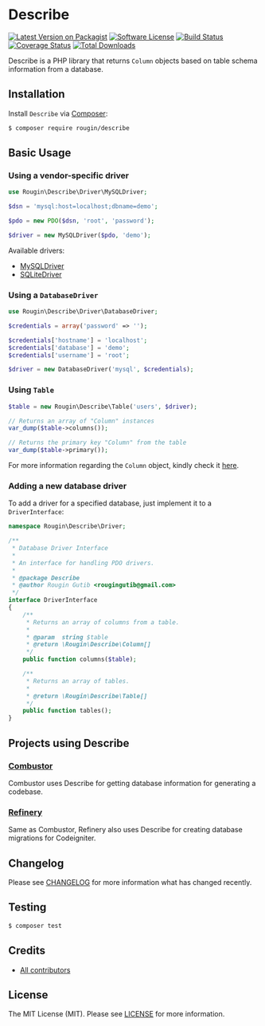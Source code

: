 # Describe

[![Latest Version on Packagist][ico-version]][link-packagist]
[![Software License][ico-license]][link-license]
[![Build Status][ico-build]][link-build]
[![Coverage Status][ico-coverage]][link-coverage]
[![Total Downloads][ico-downloads]][link-downloads]

Describe is a PHP library that returns `Column` objects based on table schema information from a database.

## Installation

Install `Describe` via [Composer](https://getcomposer.org/):

``` bash
$ composer require rougin/describe
```

## Basic Usage

### Using a vendor-specific driver

``` php
use Rougin\Describe\Driver\MySQLDriver;

$dsn = 'mysql:host=localhost;dbname=demo';

$pdo = new PDO($dsn, 'root', 'password');

$driver = new MySQLDriver($pdo, 'demo');
```

Available drivers:

* [MySQLDriver](https://github.com/rougin/describe/blob/master/src/Driver/MySQLDriver.php)
* [SQLiteDriver](https://github.com/rougin/describe/blob/master/src/Driver/SQLiteDriver.php)

### Using a `DatabaseDriver`

``` php
use Rougin\Describe\Driver\DatabaseDriver;

$credentials = array('password' => '');

$credentials['hostname'] = 'localhost';
$credentials['database'] = 'demo';
$credentials['username'] = 'root';

$driver = new DatabaseDriver('mysql', $credentials);
```

### Using `Table`

``` php
$table = new Rougin\Describe\Table('users', $driver);

// Returns an array of "Column" instances
var_dump($table->columns());

// Returns the primary key "Column" from the table
var_dump($table->primary());
```

For more information regarding the `Column` object, kindly check it [here](https://github.com/rougin/describe/blob/master/src/Column.php).

### Adding a new database driver

To add a driver for a specified database, just implement it to a `DriverInterface`:

``` php
namespace Rougin\Describe\Driver;

/**
 * Database Driver Interface
 *
 * An interface for handling PDO drivers.
 *
 * @package Describe
 * @author Rougin Gutib <rougingutib@gmail.com>
 */
interface DriverInterface
{
    /**
     * Returns an array of columns from a table.
     *
     * @param  string $table
     * @return \Rougin\Describe\Column[]
     */
    public function columns($table);

    /**
     * Returns an array of tables.
     *
     * @return \Rougin\Describe\Table[]
     */
    public function tables();
}
```

## Projects using Describe

### [Combustor](https://roug.in/combustor/)

Combustor uses Describe for getting database information for generating a codebase.

### [Refinery](https://roug.in/refinery/)

Same as Combustor, Refinery also uses Describe for creating database migrations for Codeigniter.

## Changelog

Please see [CHANGELOG][link-changelog] for more information what has changed recently.

## Testing

``` bash
$ composer test
```

## Credits

- [All contributors][link-contributors]

## License

The MIT License (MIT). Please see [LICENSE][link-license] for more information.

[ico-build]: https://img.shields.io/github/actions/workflow/status/rougin/describe/build.yml?style=flat-square
[ico-coverage]: https://img.shields.io/codecov/c/github/rougin/describe?style=flat-square
[ico-downloads]: https://img.shields.io/packagist/dt/rougin/describe.svg?style=flat-square
[ico-license]: https://img.shields.io/badge/license-MIT-brightgreen.svg?style=flat-square
[ico-version]: https://img.shields.io/packagist/v/rougin/describe.svg?style=flat-square

[link-build]: https://github.com/rougin/describe/actions
[link-changelog]: https://github.com/rougin/describe/blob/master/CHANGELOG.md
[link-contributors]: https://github.com/rougin/describe/contributors
[link-coverage]: https://app.codecov.io/gh/rougin/describe
[link-downloads]: https://packagist.org/packages/rougin/describe
[link-license]: https://github.com/rougin/describe/blob/master/LICENSE.md
[link-packagist]: https://packagist.org/packages/rougin/describe